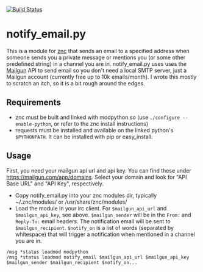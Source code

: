 [![Build Status](https://travis-ci.org/oyvindio/znc_notify_email.svg?branch=master)](https://travis-ci.org/oyvindio/znc_notify_email)

# notify_email.py

This is a module for [znc](http://wiki.znc.in/ZNC) that sends an email to a specified address when someone sends you a
private message or mentions you (or some other predefined string) in a channel you are in.  notify_email.py uses uses
the [Mailgun](http://www.mailgun.com/) API to send email so you don't need a local SMTP server, just a Mailgun account
(currently free up to 10k emails/month).
I wrote this mostly to scratch an itch, so it is a bit rough around the edges.

## Requirements
- znc must be built and linked with modpython.so (use `./configure --enable-python`, or refer to the znc install instructions)
- requests must be installed and available on the linked python's `$PYTHONPATH`. It can be installed with pip or easy_install.

## Usage
First, you need your mailgun api url and api key. You can find these under https://mailgun.com/app/domains. Select
your domain and look for "API Base URL" and "API Key", respectively.

- Copy notify_email.py into your znc modules dir, typically ~/.znc/modules/ or /usr/share/znc/modules/
- Load the module in your irc client. For `$mailgun_api_url` and `$mailgun_api_key`, see above. `$mailgun_sender` will be
in the `From:` and `Reply-To:` email headers. The notification email will be sent to
`$mailgun_recipient`. `$notify_on` is a list of words (separated by whitespace) that will trigger a notification when
mentioned in a channel you are in.

```
/msg *status loadmod modpython
/msg *status loadmod notify_email $mailgun_api_url $mailgun_api_key $mailgun_sender $mailgun_recipient $notify_on...
```
